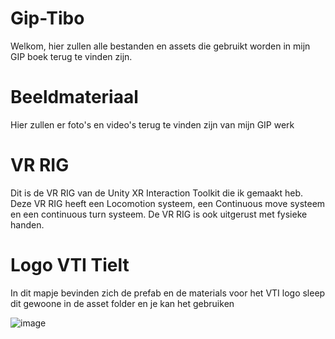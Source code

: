 # Gip-Tibo

Welkom, hier zullen alle bestanden en assets die gebruikt worden in mijn GIP boek terug te vinden zijn.

# Beeldmateriaal
Hier zullen er foto's en video's terug te vinden zijn van mijn GIP werk

# VR RIG
Dit is de VR RIG van de Unity XR Interaction Toolkit die ik gemaakt heb. Deze VR RIG heeft een Locomotion systeem, een Continuous move systeem en een continuous turn systeem. De VR RIG is ook uitgerust met fysieke handen.


# Logo VTI Tielt

In dit mapje bevinden zich de prefab en de materials voor het VTI logo sleep dit gewoone in de asset folder en je kan het gebruiken

![image](https://user-images.githubusercontent.com/95168177/158060764-1e5de915-6e73-4b31-82dc-f4a97fe63994.png)
